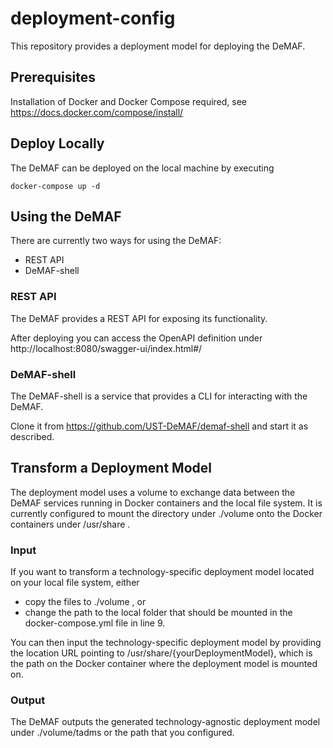 # deployment-config

This repository provides a deployment model for deploying the DeMAF.

## Prerequisites
Installation of Docker and Docker Compose required, see https://docs.docker.com/compose/install/

## Deploy Locally
The DeMAF can be deployed on the local machine by executing
```shell
docker-compose up -d
```

## Using the DeMAF
There are currently two ways for using the DeMAF:
* REST API
* DeMAF-shell

### REST API
The DeMAF provides a REST API for exposing its functionality.

After deploying you can access the OpenAPI definition under http://localhost:8080/swagger-ui/index.html#/

### DeMAF-shell
The DeMAF-shell is a service that provides a CLI for interacting with the DeMAF.

Clone it from https://github.com/UST-DeMAF/demaf-shell and start it as described.


## Transform a Deployment Model
The deployment model uses a volume to exchange data between the DeMAF services running in Docker containers and the local file system. 
It is currently configured to mount the directory under ./volume onto the Docker containers under /usr/share .

### Input
If you want to transform a technology-specific deployment model located on your local file system, either
* copy the files to ./volume , or
* change the path to the local folder that should be mounted in the docker-compose.yml file in line 9.

You can then input the technology-specific deployment model by providing the location URL pointing to /usr/share/{yourDeploymentModel}, which is the path on the Docker container where the deployment model is mounted on.

### Output
The DeMAF outputs the generated technology-agnostic deployment model under ./volume/tadms or the path that you configured.